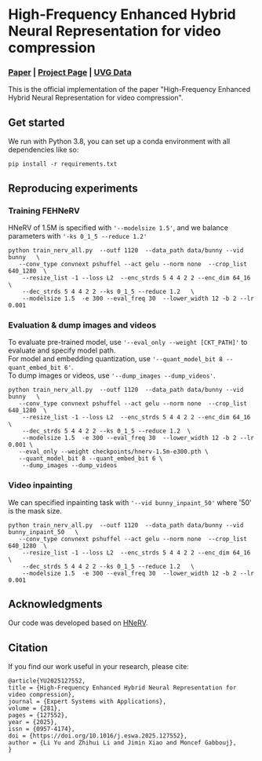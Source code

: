 # High-Frequency Enhanced Hybrid Neural Representation for video compression  
### [Paper](https://arxiv.org/pdf/2411.06685) | [Project Page](https://vencoders.github.io/) | [UVG Data](http://ultravideo.fi/#testsequences) 


[//]: # ([Hao Chen]&#40;https://haochen-rye.github.io&#41;,)

[//]: # (Matthew Gwilliam,)

[//]: # (Ser-Nam Lim,)

[//]: # ([Abhinav Shrivastava]&#40;https://www.cs.umd.edu/~abhinav/&#41;<br>)
This is the official implementation of the paper "High-Frequency Enhanced Hybrid Neural Representation for video compression".


## Get started
We run with Python 3.8, you can set up a conda environment with all dependencies like so:
```
pip install -r requirements.txt 
```

## Reproducing experiments

### Training FEHNeRV
HNeRV of 1.5M is specified with ```'--modelsize 1.5'```, and we balance parameters with ```'-ks 0_1_5 --reduce 1.2' ```
```
python train_nerv_all.py  --outf 1120  --data_path data/bunny --vid bunny   \
   --conv_type convnext pshuffel --act gelu --norm none  --crop_list 640_1280  \
    --resize_list -1 --loss L2  --enc_strds 5 4 4 2 2 --enc_dim 64_16 \
    --dec_strds 5 4 4 2 2 --ks 0_1_5 --reduce 1.2   \
    --modelsize 1.5  -e 300 --eval_freq 30  --lower_width 12 -b 2 --lr 0.001
```


### Evaluation & dump images and videos
To evaluate pre-trained model, use ```'--eval_only --weight [CKT_PATH]'``` to evaluate and specify model path. \
For model and embedding quantization, use ```'--quant_model_bit 8 --quant_embed_bit 6'```.\
To dump images or videos, use  ```'--dump_images --dump_videos'```.
```
python train_nerv_all.py  --outf 1120  --data_path data/bunny --vid bunny   \
   --conv_type convnext pshuffel --act gelu --norm none  --crop_list 640_1280  \
    --resize_list -1 --loss L2  --enc_strds 5 4 4 2 2 --enc_dim 64_16 \
    --dec_strds 5 4 4 2 2 --ks 0_1_5 --reduce 1.2  \
    --modelsize 1.5  -e 300 --eval_freq 30  --lower_width 12 -b 2 --lr 0.001 \
   --eval_only --weight checkpoints/hnerv-1.5m-e300.pth \
   --quant_model_bit 8 --quant_embed_bit 6 \
    --dump_images --dump_videos
```

### Video inpainting
We can specified inpainting task with ```'--vid bunny_inpaint_50'``` where '50' is the mask size.
```
python train_nerv_all.py  --outf 1120  --data_path data/bunny --vid bunny_inpaint_50   \
   --conv_type convnext pshuffel --act gelu --norm none  --crop_list 640_1280  \
    --resize_list -1 --loss L2  --enc_strds 5 4 4 2 2 --enc_dim 64_16 \
    --dec_strds 5 4 4 2 2 --ks 0_1_5 --reduce 1.2   \
    --modelsize 1.5  -e 300 --eval_freq 30  --lower_width 12 -b 2 --lr 0.001
```
## Acknowledgments

Our code was developed based on [HNeRV](https://github.com/haochen-rye/HNeRV).

## Citation
If you find our work useful in your research, please cite:
```
@article{YU2025127552,
title = {High-Frequency Enhanced Hybrid Neural Representation for video compression},
journal = {Expert Systems with Applications},
volume = {281},
pages = {127552},
year = {2025},
issn = {0957-4174},
doi = {https://doi.org/10.1016/j.eswa.2025.127552},
author = {Li Yu and Zhihui Li and Jimin Xiao and Moncef Gabbouj},
}
```

[//]: # (## Contact)

[//]: # (If you have any questions, please feel free to email the authors: chenh@umd.edu)
